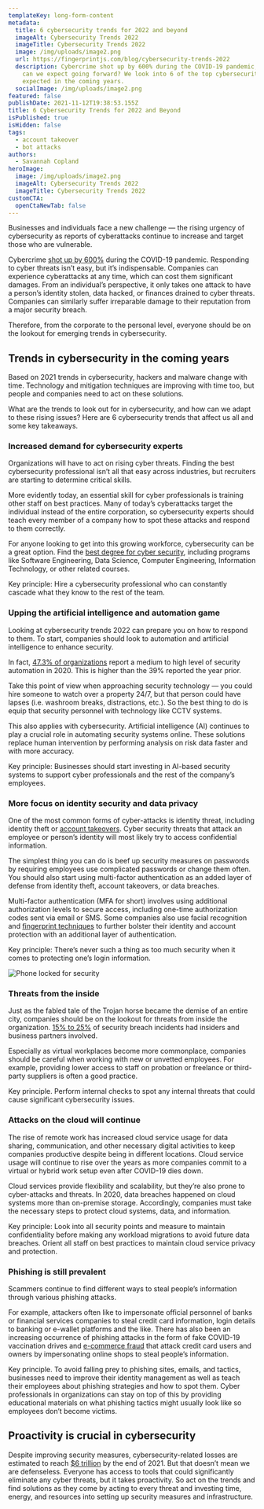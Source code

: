 ```yaml
---
templateKey: long-form-content
metadata:
  title: 6 cybersecurity trends for 2022 and beyond
  imageAlt: Cybersecurity Trends 2022
  imageTitle: Cybersecurity Trends 2022
  image: /img/uploads/image2.png
  url: https://fingerprintjs.com/blog/cybersecurity-trends-2022
  description: Cybercrime shot up by 600% during the COVID-19 pandemic, but what
    can we expect going forward? We look into 6 of the top cybersecurity trends
    expected in the coming years.
  socialImage: /img/uploads/image2.png
featured: false
publishDate: 2021-11-12T19:38:53.155Z
title: 6 Cybersecurity Trends for 2022 and Beyond
isPublished: true
isHidden: false
tags:
  - account takeover
  - bot attacks
authors:
  - Savannah Copland
heroImage:
  image: /img/uploads/image2.png
  imageAlt: Cybersecurity Trends 2022
  imageTitle: Cybersecurity Trends 2022
customCTA:
  openCtaNewTab: false
---
```

Businesses and individuals face a new challenge — the rising urgency of cybersecurity as reports of cyberattacks continue to increase and target those who are vulnerable.  

Cybercrime <a href="https://purplesec.us/resources/cyber-security-statistics/" target="_blank" rel="noopener">shot up by 600%</a> during the COVID-19 pandemic. Responding to cyber threats isn’t easy, but it’s indispensable. Companies can experience cyberattacks at any time, which can cost them significant damages. From an individual’s perspective, it only takes one attack to have a person’s identity stolen, data hacked, or finances drained to cyber threats. Companies can similarly suffer irreparable damage to their reputation from a major security breach.

Therefore, from the corporate to the personal level, everyone should be on the lookout for emerging trends in cybersecurity.


## Trends in cybersecurity in the coming years

Based on 2021 trends in cybersecurity, hackers and malware change with time. Technology and mitigation techniques are improving with time too, but people and companies need to act on these solutions. 

What are the trends to look out for in cybersecurity, and how can we adapt to these rising issues? Here are 6 cybersecurity trends that affect us all and some key takeaways.

### Increased demand for cybersecurity experts

Organizations will have to act on rising cyber threats. Finding the best cybersecurity professional isn’t all that easy across industries, but recruiters are starting to determine critical skills. 

More evidently today, an essential skill for cyber professionals is training other staff on best practices. Many of today’s cyberattacks target the individual instead of the entire corporation, so cybersecurity experts should teach every member of a company how to spot these attacks and respond to them correctly. 

For anyone looking to get into this growing workforce, cybersecurity can be a great option. Find the <a href="https://www.guide2research.com/research/best-online-cyber-security-degrees" target="_blank" rel="noopener">best degree for cyber security</a>, including programs like Software Engineering, Data Science, Computer Engineering, Information Technology, or other related courses.

Key principle: Hire a cybersecurity professional who can constantly cascade what they know to the rest of the team.

### Upping the artificial intelligence and automation game

Looking at cybersecurity trends 2022 can prepare you on how to respond to them. To start, companies should look to automation and artificial intelligence to enhance security. 

In fact, <a href="https://www.statista.com/statistics/1168623/level-of-security-automation-organizations/" target="_blank" rel="noopener">47.3% of organizations</a> report a medium to high level of security automation in 2020. This is higher than the 39% reported the year prior. 

Take this point of view when approaching security technology — you could hire someone to watch over a property 24/7, but that person could have lapses (i.e. washroom breaks, distractions, etc.). So the best thing to do is equip that security personnel with technology like CCTV systems. 

This also applies with cybersecurity. Artificial intelligence (AI) continues to play a crucial role in automating security systems online. These solutions replace human intervention by performing analysis on risk data faster and with more accuracy. 

Key principle: Businesses should start investing in AI-based security systems to support cyber professionals and the rest of the company’s employees.

### More focus on identity security and data privacy

One of the most common forms of cyber-attacks is identity threat, including identity theft or [account takeovers](/blog/account-takeover-indicators/). Cyber security threats that attack an employee or person’s identity will most likely try to access confidential information.

The simplest thing you can do is beef up security measures on passwords by requiring employees use complicated passwords or change them often. You should also start using multi-factor authentication as an added layer of defense from identity theft, account takeovers, or data breaches. 

Multi-factor authentication (MFA for short) involves using additional authorization levels to secure access, including one-time authorization codes sent via email or SMS. Some companies also use facial recognition and [fingerprint techniques](/blog/browser-fingerprinting-techniques/) to further bolster their identity and account protection with an additional layer of authentication. 

Key principle: There’s never such a thing as too much security when it comes to protecting one’s login information.

![Phone locked for security](/img/uploads/6-cybersecurity-1.png)

### Threats from the inside

Just as the fabled tale of the Trojan horse became the demise of an entire city, companies should be on the lookout for threats from inside the organization. <a href="https://insights.sei.cmu.edu/insider-threat/2019/08/patterns-and-trends-in-insider-threats-across-industry-sectors-part-9-of-9-insider-threats-across-in.html" target="_blank" rel="noopener">15% to 25%</a> of security breach incidents had insiders and business partners involved. 

Especially as virtual workplaces become more commonplace, companies should be careful when working with new or unvetted employees. For example, providing lower access to staff on probation or freelance or third-party suppliers is often a good practice.

Key principle. Perform internal checks to spot any internal threats that could cause significant cybersecurity issues. 

### Attacks on the cloud will continue 

The rise of remote work has increased cloud service usage for data sharing, communication, and other necessary digital activities to keep companies productive despite being in different locations. Cloud service usage will continue to rise over the years as more companies commit to a virtual or hybrid work setup even after COVID-19 dies down. 

Cloud services provide flexibility and scalability, but they’re also prone to cyber-attacks and threats. In 2020, data breaches happened on cloud systems more than on-premise storage. Accordingly, companies must take the necessary steps to protect cloud systems, data, and information. 

Key principle:  Look into all security points and measure to maintain confidentiality before making any workload migrations to avoid future data breaches. Orient all staff on best practices to maintain cloud service privacy and protection.

### Phishing is still prevalent

Scammers continue to find different ways to steal people’s information through various phishing attacks. 

For example, attackers often like to impersonate official personnel of banks or financial services companies to steal credit card information, login details to banking or e-wallet platforms and the like. There has also been an increasing occurrence of phishing attacks in the form of fake COVID-19 vaccination drives and [e-commerce fraud](/blog/ecommerce-fraud-types/) that attack credit card users and owners by impersonating online shops to steal people’s information. 

Key principle. To avoid falling prey to phishing sites, emails, and tactics, businesses need to improve their identity management as well as teach their employees about phishing strategies and how to spot them. Cyber professionals in organizations can stay on top of this by providing educational materials on what phishing tactics might usually look like so employees don’t become victims.

## Proactivity is crucial in cybersecurity

Despite improving security measures, cybersecurity-related losses are estimated to reach <a href="https://cybersecurityventures.com/hackerpocalypse-cybercrime-report-2016/" target="_blank" rel="noopener">$6 trillion</a> by the end of 2021. But that doesn’t mean we are defenseless. Everyone has access to tools that could significantly eliminate any cyber threats, but it takes proactivity. So act on the trends and find solutions as they come by acting to every threat and investing time, energy, and resources into setting up security measures and infrastructure.